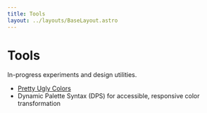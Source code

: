 ```yaml
---
title: Tools
layout: ../layouts/BaseLayout.astro
---
```


# Tools

In-progress experiments and design utilities.

- [Pretty Ugly Colors](https://www.npmjs.com/package/@razorloaf/pretty-ugly-colors)
- Dynamic Palette Syntax (DPS) for accessible, responsive color transformation
